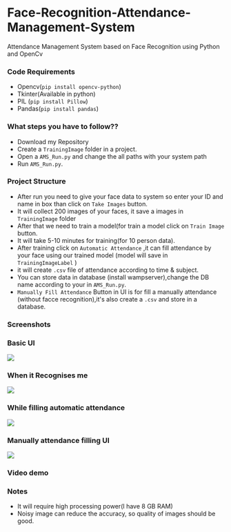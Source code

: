 # Face-Recognition-Attendance-Management-System
Attendance Management System based on Face Recognition using Python  and OpenCv  



### Code Requirements
- Opencv(`pip install opencv-python`)
- Tkinter(Available in python)
- PIL (`pip install Pillow`)
- Pandas(`pip install pandas`)

### What steps you have to follow??
- Download my Repository 
- Create a `TrainingImage` folder in a project.
- Open a `AMS_Run.py` and change the all paths with your system path
- Run `AMS_Run.py`.

### Project Structure

- After run you need to give your face data to system so enter your ID and name in box than click on `Take Images` button.
- It will collect 200 images of your faces, it save a images in `TrainingImage` folder
- After that we need to train a model(for train a model click on `Train Image` button.
- It will take 5-10 minutes for training(for 10 person data).
- After training click on `Automatic Attendance` ,it can fill attendance by your face using our trained model (model will save in `TrainingImageLabel` )
- it will create `.csv` file of attendance according to time & subject.
- You can store data in database (install wampserver),change the DB name according to your in `AMS_Run.py`.
- `Manually Fill Attendance` Button in UI is for fill a manually attendance (without facce recognition),it's also create a `.csv` and store in a database.

### Screenshots

### Basic UI
<img src="https://github.com/Face-Recognition-Attendance-System/blob/main/Screenshot%20(31).png">

### When it Recognises me
<img src="https://github.com/Face-Recognition-Attendance-System/blob/main/Screenshot%20(33).png">

### While filling automatic attendance
<img src="https://github.com/Face-Recognition-Attendance-System/blob/main/Screenshot%20(38).png">

### Manually attendance filling UI
<img src="https://github.com/Face-Recognition-Attendance-System/blob/main/Screenshot%20(35).png">


### Video demo




### Notes
- It will require high processing power(I have 8 GB RAM)
- Noisy image can reduce the accuracy, so quality of images should be good.


